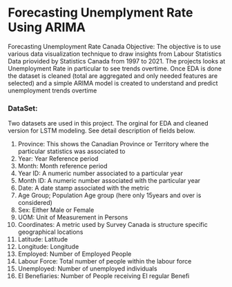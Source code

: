 # Forecasting Unemplyment Rate Using ARIMA
Forecasting Unemployment Rate Canada
Objective:
The objective is to use various data visualization technique to draw insights from Labour Statistics Data priovided by Statistics Canada from 1997 to 2021. The projects looks at Unemployment Rate in particular to see trends overtime. Once EDA is done the dataset is cleaned (total are aggregated and only needed features are selected) and a simple ARIMA model is created to understand and predict unemployment trends overtime

### DataSet:
Two datasets are used in this project. The orginal for EDA and cleaned version for LSTM modeling. See detail description of fields below.
1. Province: This shows the Canadian Province or Territory where the particular statistics was associated to 
2.	Year: Year Reference period
3.	Month: Month reference period
4.	Year ID:  A numeric number associated to a particular year
5.	Month ID: A numeric number associated with the particular year
6.	Date:  A date stamp associated with the metric
7.	Age Group; Population Age group (here only 15years and over is considered)
8.	Sex: Either Male or Female
9.	UOM: Unit of Measurement in Persons
10.	Coordinates: A metric used by Survey Canada is structure specific geographical locations
11.	Latitude: Latitude
12.	Longitude: Longitude
13.	Employed: Number of Employed People
14.	Labour Force: Total number of people within the labour force
15.	Unemployed: Number of unemployed individuals
16.	EI Benefiaries: Number  of People receiving EI regular Benefi
